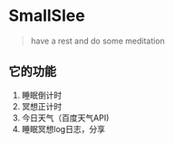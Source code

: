 # SmallSlee
> have a rest and do some meditation 
## 它的功能
1. 睡眠倒计时
2. 冥想正计时
3. 今日天气（百度天气API)
4. 睡眠冥想log日志，分享
